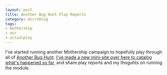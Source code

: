 ```yaml
---
layout: post
title: Another Bug Hunt Play Reports
category: microblog
tags:
- mothership
- osr
- actualplay
---
```


I've started running another Mothership campaign to hopefully play through all of [Another Bug Hunt][abh]. [I've made a new mini-site over here to catalog what's happened so far][1], and share play reports and my thoguhts on running the module.


[abh]: /review/another-bug-hunt/
[1]: /campaigns/mothership1e/